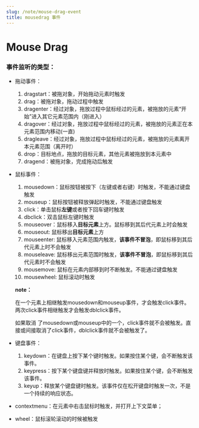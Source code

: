 ```yaml
---
slug: /note/mouse-drag-event
title: mousedrag 事件
---
```

# Mouse Drag

### 事件监听的类型：

- 拖动事件：
  1. dragstart：被拖对象，开始拖动元素时触发
  2. drag：被拖对象，拖动过程中触发
  3. dragenter：经过对象，拖放过程中鼠标经过的元素，被拖放的元素“开始”进入其它元素范围内（刚进入）
  4. dragover：经过对象，拖放过程中鼠标经过的元素，被拖放的元素正在本元素范围内移动(一直)
  5. dragleave：经过对象，拖放过程中鼠标经过的元素，被拖放的元素离开本元素范围（离开时）
  6. drop：目标地点，拖放的目标元素，其他元素被拖放到本元素中
  7. dragend：被拖对象，完成拖动后触发
  
- 鼠标事件：

  1. mousedown：鼠标按钮被按下（左键或者右键）时触发，不能通过键盘触发
  2. mouseup：鼠标按钮被释放弹起时触发，不能通过键盘触发
  3. click：单击鼠标**左键**或者按下回车键时触发
  4. dbclick：双击鼠标左键时触发
  5. mouseover：鼠标移入**目标元素**上方。鼠标移到其后代元素上时会触发
  6. mouseout: 鼠标移出**目标元素**上方
  7. mouseenter: 鼠标移入元素范围内触发，**该事件不冒泡**，即鼠标移到其后代元素上时不会触发
  8. mouseleave: 鼠标移出元素范围时触发，**该事件不冒泡**，即鼠标移到其后代元素时不会触发
  9. mousemove: 鼠标在元素内部移到时不断触发。不能通过键盘触发
  10. mousewheel: 鼠标滚动时触发

  **note：**

  在一个元素上相继触发mousedown和mouseup事件，才会触发click事件。两次click事件相继触发才会触发dblclick事件。

  如果取消 了mousedown或mouseup中的一个，click事件就不会被触发。直接或间接取消了click事件，dblclick事件就不会被触发了。

- 键盘事件：

  1. keydown：在键盘上按下某个键时触发。如果按住某个键，会不断触发该事件。
  2. keypress：按下某个键盘键并释放时触发。如果按住某个键，会不断触发该事件。
  3. keyup：释放某个键盘键时触发。该事件仅在松开键盘时触发一次，不是一个持续的响应状态。

- contextmenu：在元素中右击鼠标时触发，并打开上下文菜单；

- wheel：鼠标滚轮滚动的时候被触发

